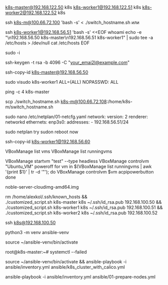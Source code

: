 ﻿k8s-master@192.168.122.50 k8s
k8s-worker1@192.168.122.51 k8s
k8s-worker2@192.168.122.52 k8s



ssh k8s-m@100.66.72.100 'bash -s' < ./switch_hostname.sh
или 

ssh k8s-worker1@192.168.56.51 'bash -s' <<EOF
whoami
echo -e "\n192.168.56.50 k8s-master\n192.168.56.51 k8s-worker1" | sudo tee -a /etc/hosts > /dev/null
cat /etc/hosts
EOF


sudo -i


ssh-keygen -t rsa -b 4096 -C "your_emai2l@example.com"

ssh-copy-id k8s-master@192.168.56.50

sudo visudo
k8s-worker1 ALL=(ALL) NOPASSWD: ALL

ping -c 4 k8s-master

scp ./switch_hostname.sh k8s-m@100.66.72.108:/home/k8s-m/switch_hostname.sh

sudo nano /etc/netplan/01-netcfg.yaml
network:
  version: 2
  renderer: networkd
  ethernets:
    enp3s0:
      addresses:
        - 192.168.56.51/24

sudo netplan try
sudon reboot now

ssh-copy-id k8s-worker1@192.168.56.60

VBoxManage list vms
VBoxManage list runningvms

VBoxManage startvm "test" --type headless
VBoxManage controlvm "Ubuntu_VM" poweroff
for vm in $(VBoxManage list runningvms | awk '{print $1}' | tr -d '"'); do
    VBoxManage controlvm $vm acpipowerbutton
done





noble-server-cloudimg-amd64.img


rm /home/alexkol/.ssh/known_hosts && \
./customized_script.sh k8s-master k8s ~/.ssh/id_rsa.pub 192.168.100.50 && \
./customized_script.sh k8s-worker1 k8s ~/.ssh/id_rsa.pub 192.168.100.51 && \
./customized_script.sh k8s-worker2 k8s ~/.ssh/id_rsa.pub 192.168.100.52

ssh k8s@192.168.100.50


python3 -m venv ansible-venv

source ~/ansible-venv/bin/activate


root@k8s-master:~# systemctl --failed


source ~/ansible-venv/bin/activate && ansible-playbook -i ansible/inventory.yml ansible/k8s_cluster_with_calico.yml

ansible-playbook -i ansible/inventory.yml ansible/01-prepare-nodes.yml